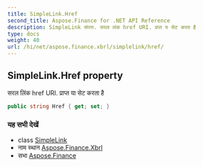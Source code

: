 ```yaml
---
title: SimpleLink.Href
second_title: Aspose.Finance for .NET API Reference
description: SimpleLink संपत्त. सरल लंक href URI. प्रप्त य सेट करत है
type: docs
weight: 40
url: /hi/net/aspose.finance.xbrl/simplelink/href/
---
```

## SimpleLink.Href property

सरल लिंक href URI. प्राप्त या सेट करता है

```csharp
public string Href { get; set; }
```

### यह सभी देखें

* class [SimpleLink](../)
* नाम स्थान [Aspose.Finance.Xbrl](../../simplelink/)
* सभा [Aspose.Finance](../../../)


